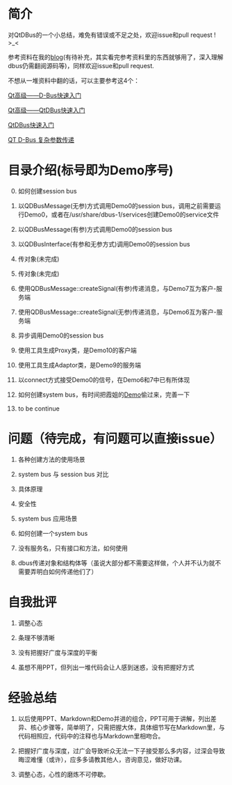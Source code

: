 # 简介

对QtDBus的一个小总结，难免有错误或不足之处，欢迎issue和pull request ! >_<

参考资料在我的[blog](https://mousezhangzh.github.io)(有待补充，其实看完参考资料里的东西就够用了，深入理解dbus仍需翻阅源码等)，同样欢迎issue和pull request.

不想从一堆资料中翻的话，可以主要参考这4个：

[Qt高级——D-Bus快速入门](https://blog.51cto.com/9291927/2118184)

[Qt高级——QtDBus快速入门](https://blog.51cto.com/9291927/2118468)

[QtDBus快速入门](https://www.cnblogs.com/chendeqiang/p/12861670.html)

[QT D-Bus 复杂参数传递](https://www.cnblogs.com/skogkatt/archive/2015/01/17/4231225.html)

# 目录介绍(标号即为Demo序号)

0. 如何创建session bus

1. 以QDBusMessage(无参)方式调用Demo0的session bus，调用之前需要运行Demo0，或者在/usr/share/dbus-1/services创建Demo0的service文件

2. 以QDBusMessage(有参)方式调用Demo0的session bus

3. 以QDBusInterface(有参和无参方式)调用Demo0的session bus

4. 传对象(未完成)

5. 传对象(未完成)

6. 使用QDBusMessage::createSignal(有参)传递消息，与Demo7互为客户-服务端

7. 使用QDBusMessage::createSignal(无参)传递消息，与Demo6互为客户-服务端

8. 异步调用Demo0的session bus

9. 使用工具生成Proxy类，是Demo10的客户端

10. 使用工具生成Adaptor类，是Demo9的服务端

11. 以connect方式接受Demo0的信号，在Demo6和7中已有所体现

12. 如何创建system bus，有时间把霞姐的[Demo](https://github.com/wx-kylin/system_bus_demo)偷过来，完善一下

13. to be continue


# 问题（待完成，有问题可以直接issue）

1. 各种创建方法的使用场景 

2. system bus 与 session bus 对比

3. 具体原理

4. 安全性

5. system bus 应用场景

6. 如何创建一个system bus 

7. 没有服务名，只有接口和方法，如何使用

8. dbus传递对象和结构体等（虽说大部分都不需要这样做，个人并不认为就不需要弄明白如何传递他们了）

# 自我批评

1. 调整心态

2. 条理不够清晰

3. 没有把握好广度与深度的平衡

4. 虽想不用PPT，但列出一堆代码会让人感到迷惑，没有把握好方式

# 经验总结

1. 以后使用PPT、Markdown和Demo并进的组合，PPT可用于讲解，列出差异、核心步骤等，简单明了，只需把握大体，具体细节写在Markdown里，与代码相照应，代码中的注释也与Markdown里相吻合。

2. 把握好广度与深度，过广会导致听众无法一下子接受那么多内容，过深会导致晦涩难懂（或许），应多多请教其他人，咨询意见，做好功课。

3. 调整心态，心性的磨炼不可停歇。
